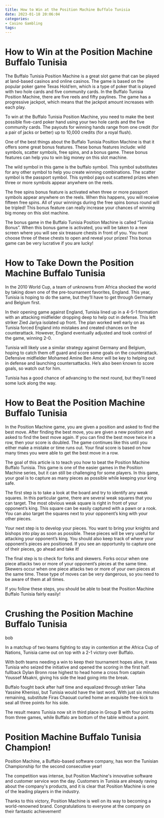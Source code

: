 ```yaml
---
title: How to Win at the Position Machine Buffalo Tunisia
date: 2023-01-18 20:06:04
categories:
- Casino Gambling
tags:
---
```



#  How to Win at the Position Machine Buffalo Tunisia

The Buffalo Tunisia Position Machine is a great slot game that can be played at land-based casinos and online casinos. The game is based on the popular poker game Texas Hold’em, which is a type of poker that is played with two hole cards and five community cards. In the Buffalo Tunisia Position Machine, there are five reels and fifty paylines. The game has a progressive jackpot, which means that the jackpot amount increases with each play.

To win at the Buffalo Tunisia Position Machine, you need to make the best possible five-card poker hand using your two hole cards and the five community cards. The payouts for winning hands range from one credit (for a pair of jacks or better) up to 10,000 credits (for a royal flush).

One of the best things about the Buffalo Tunisia Position Machine is that it offers some great bonus features. These bonus features include: wild symbols, scatter symbols, free spins, and a bonus game. These bonus features can help you to win big money on this slot machine.

The wild symbol in this game is the buffalo symbol. This symbol substitutes for any other symbol to help you create winning combinations. The scatter symbol is the passport symbol. This symbol pays out scattered prizes when three or more symbols appear anywhere on the reels.

The free spins bonus feature is activated when three or more passport symbols appear anywhere on the reels. When this happens, you will receive fifteen free spins. All of your winnings during the free spins bonus round will be tripled! This bonus feature can really increase your chances of winning big money on this slot machine.

The bonus game in the Buffalo Tunisia Position Machine is called “Tunisia Bonus”. When this bonus game is activated, you will be taken to a new screen where you will see six treasure chests in front of you. You must choose three of these chests to open and reveal your prizes! This bonus game can be very lucrative if you are lucky!

#  How to Take Down the Position Machine Buffalo Tunisia

In the 2010 World Cup, a team of unknowns from Africa shocked the world by taking down one of the pre-tournament favorites, England. This year, Tunisia is hoping to do the same, but they’ll have to get through Germany and Belgium first.

In their opening game against England, Tunisia lined up in a 4-5-1 formation with an attacking midfielder dropping deep to help out in defense. This left striker Zied Jariya isolated up front. The plan worked well early on as Tunisia forced England into mistakes and created chances on the counterattack. However, England eventually adjusted and took control of the game, winning 2-0.

Tunisia will likely use a similar strategy against Germany and Belgium, hoping to catch them off guard and score some goals on the counterattack. Defensive midfielder Mohamed Amine Ben Amor will be key to helping out in defense and launching countersattacks. He’s also been known to score goals, so watch out for him.

Tunisia has a good chance of advancing to the next round, but they’ll need some luck along the way.

#  How to Beat the Position Machine Buffalo Tunisia

In the Position Machine game, you are given a position and asked to find the best move. After finding the best move, you are given a new position and asked to find the best move again. If you can find the best move twice in a row, then your score is doubled. The game continues like this until you either make a mistake or time runs out. Your final score is based on how many times you were able to get the best move in a row.

The goal of this article is to teach you how to beat the Position Machine Buffalo Tunisia. This game is one of the easier games in the Position Machine series, but it can still be challenging for some players. In this game, your goal is to capture as many pieces as possible while keeping your king safe.

The first step is to take a look at the board and try to identify any weak squares. In this particular game, there are several weak squares that you can target. The most obvious weak square is right in front of your opponent’s king. This square can be easily captured with a pawn or a rook. You can also target the squares next to your opponent’s king with your other pieces.

Your next step is to develop your pieces. You want to bring your knights and bishops into play as soon as possible. These pieces will be very useful for attacking your opponent’s king. You should also keep track of where your opponent’s pieces are positioned. If you see an opportunity to capture one of their pieces, go ahead and take it!

The final step is to check for forks and skewers. Forks occur when one piece attacks two or more of your opponent’s pieces at the same time. Skewers occur when one piece attacks two or more of your own pieces at the same time. These type of moves can be very dangerous, so you need to be aware of them at all times.

If you follow these steps, you should be able to beat the Position Machine Buffalo Tunisia fairly easily!

#  Crushing the Position Machine Buffalo Tunisia

bob

In a matchup of two teams fighting to stay in contention at the Africa Cup of Nations, Tunisia came out on top with a 2-1 victory over Buffalo.

With both teams needing a win to keep their tournament hopes alive, it was Tunisia who seized the initiative and opened the scoring in the first half. fullback Dylan Bronn rose highest to head home a cross from captain Youssef Msakni, giving his side the lead going into the break.

Buffalo fought back after half time and equalized through striker Taha Yassine Khenissi, but Tunisia would have the last word. With just six minutes remaining, substitute Firas Chaouat curled home an exquisite free-kick to seal all three points for his side.

The result means Tunisia now sit in third place in Group B with four points from three games, while Buffalo are bottom of the table without a point.

#  Position Machine Buffalo Tunisia Champion!

Position Machine, a Buffalo-based software company, has won the Tunisian Championship for the second consecutive year!

The competition was intense, but Position Machine's innovative software and customer service won the day. Customers in Tunisia are already raving about the company's products, and it is clear that Position Machine is one of the leading players in the industry.

Thanks to this victory, Position Machine is well on its way to becoming a world-renowned brand. Congratulations to everyone at the company on their fantastic achievement!